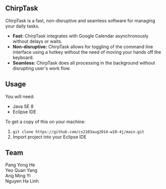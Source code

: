 <h2>ChirpTask</h2>
ChirpTask is a fast, non-disruptive and seamless software for managing your daily tasks.


<UL>
<LI><B>Fast:</B> ChirpTask integrates with Google Calendar asynchronously without delays or waits.</LI>
<LI><B>Non-disruptive:</B> ChirpTask allows for toggling of the command line interface using a hotkey without the need of moving your hands off the keyboard.</LI>
<LI><B>Seamless:</B> ChirpTask does all processing in the background without disrupting user's work flow.</LI>
</UL>

<h2>Usage</h2>
You will need:
<UL>
<LI>Java SE 8</LI>
<LI>Eclipse IDE</LI>
</UL>

To get a copy of this on your machine:
<OL>
<LI><code>git clone https://github.com/cs2103aug2014-w10-4j/main.git</code></LI>
<LI>Import project into your Eclipse IDE</LI>
</OL>

<h2>Team</h2>
Pang Yong He<br/>
Yeo Quan Yang<br/>
Ang Ming Yi<br/>
Nguyen Ha Linh<br/>